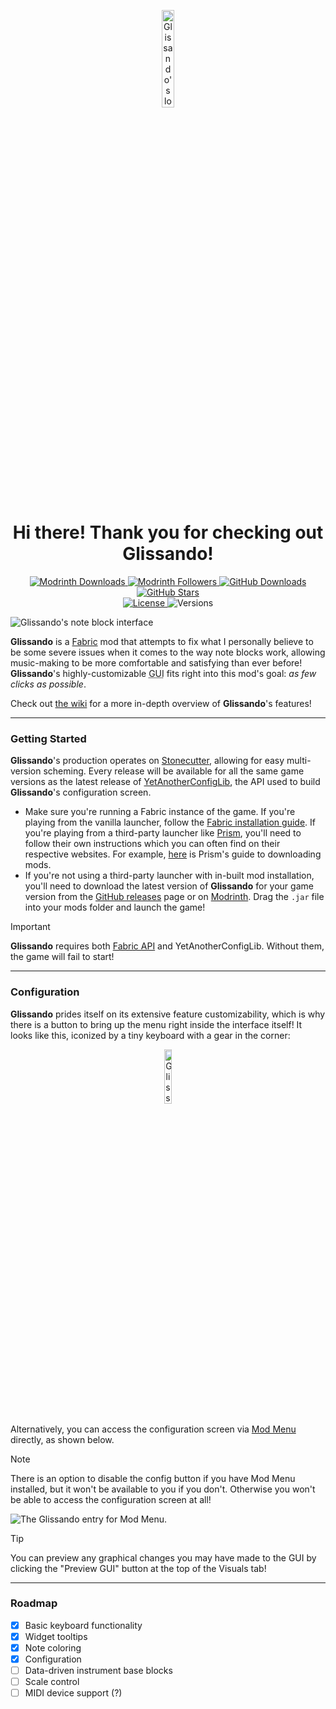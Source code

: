 <p align="center">
  <img width="20%" src="https://github.com/user-attachments/assets/df1c2749-0b7b-44a0-b70c-6ea936628c33" alt="Glissando's logo">
  <br>
<h1 align="center">Hi there! Thank you for checking out Glissando!</h1>

<p align="center">
  <!-- MODRINTH DOWNLOADS --->
  <a href="https://modrinth.com/mod/glissando/versions">
    <img src="https://img.shields.io/modrinth/dt/glissando?label=Modrinth Downloads&logo=modrinth&style=flat-square"
       alt="Modrinth Downloads">
  </a>
  <!-- MODRINTH FOLLOWERS --->
  <a href="https://modrinth.com/mod/glissando">
    <img src="https://img.shields.io/modrinth/followers/glissando?label=Modrinth Followers&logo=modrinth&style=flat-square"
       alt="Modrinth Followers">
  </a>
  <!-- GITHUB DOWNLOADS --->
  <a href="https://github.com/axialeaa/Glissando/releases">
    <img src="https://img.shields.io/github/downloads/axialeaa/Glissando/total?label=GitHub Downloads&logo=github&style=flat-square"
      alt="GitHub Downloads">
  </a>
  <!-- GITHUB STARS --->
  <a href="https://github.com/axialeaa/Glissando">
    <img src="https://img.shields.io/github/stars/axialeaa/Glissando?label=GitHub Stars&logo=github&style=flat-square"
      alt="GitHub Stars">
  </a>
  <br>
  <!-- LICENSE --->
  <a href="https://github.com/axialeaa/Glissando/blob/master/LICENSE">
    <img src="https://img.shields.io/github/license/axialeaa/Glissando?label=License&style=flat-square"
      alt="License">
  </a>
  <!-- VERSIONS --->
  <img src="https://img.shields.io/modrinth/game-versions/glissando?label=Versions&style=flat-square"
    alt="Versions">
</p>

![**Glissando**'s note block interface](https://github.com/user-attachments/assets/ecb58a73-0c7f-405f-b9d6-74beedb59b27)

**Glissando** is a [Fabric][fabric] mod that attempts to fix what I personally believe to be some severe issues when it comes to the way note blocks work, allowing music-making to be more comfortable and satisfying than ever before! **Glissando**'s highly-customizable <abbr title="Graphical User Interface">GUI</abbr> fits right into this mod's goal: *as few clicks as possible*.

Check out [the wiki][wiki] for a more in-depth overview of **Glissando**'s features!
***

### Getting Started
**Glissando**'s production operates on [Stonecutter][stonecutter], allowing for easy multi-version scheming. Every release will be available for all the same game versions as the latest release of [YetAnotherConfigLib][yacl], the API used to build **Glissando**'s configuration screen.

- Make sure you're running a Fabric instance of the game. If you're playing from the vanilla launcher, follow the [Fabric installation guide][fabric-guide]. If you're playing from a third-party launcher like [Prism][prism], you'll need to follow their own instructions which you can often find on their respective websites. For example, [here][prism-guide] is Prism's guide to downloading mods.
- If you're not using a third-party launcher with in-built mod installation, you'll need to download the latest version of **Glissando** for your game version from the [GitHub releases][github-releases] page or on [Modrinth][modrinth-versions]. Drag the `.jar` file into your mods folder and launch the game!

> [!IMPORTANT]
> **Glissando** requires both [Fabric API][fabric-api] and YetAnotherConfigLib. Without them, the game will fail to start!
***

### Configuration
**Glissando** prides itself on its extensive feature customizability, which is why there is a button to bring up the menu right inside the interface itself! It looks like this, iconized by a tiny keyboard with a gear in the corner:

<p align="center">
  <img width="15%" src="https://github.com/user-attachments/assets/e773a81c-3fda-4c35-b440-8b8216c3ff54" alt="Glissando's config button">
</p>

Alternatively, you can access the configuration screen via [Mod Menu][modmenu] directly, as shown below.

> [!NOTE]
> There is an option to disable the config button if you have Mod Menu installed, but it won't be available to you if you don't. Otherwise you won't be able to access the configuration screen at all!

![The Glissando entry for Mod Menu.](https://github.com/user-attachments/assets/a1254dfe-cdd6-4798-bfdd-c5e631f17588)

> [!TIP]
> You can preview any graphical changes you may have made to the GUI by clicking the "Preview GUI" button at the top of the Visuals tab!
***

### Roadmap
- [x] Basic keyboard functionality
- [x] Widget tooltips
- [x] Note coloring 
- [x] Configuration
- [ ] Data-driven instrument base blocks
- [ ] Scale control
- [ ] MIDI device support (?)

[wiki]: https://github.com/axialeaa/Glissando/wiki/Features
[fabric]: https://fabricmc.net
[fabric-installer]: https://fabricmc.net/use/installer
[fabric-guide]: https://docs.fabricmc.net/players/installing-fabric
[fabric-api]: https://modrinth.com/mod/fabric-api
[yacl]: https://modrinth.com/mod/yacl
[prism]: https://prismlauncher.org
[prism-guide]: https://prismlauncher.org/wiki/getting-started/download-mods
[modrinth-versions]: https://modrinth.com/mod/glissando/versions
[github-releases]: https://github.com/axialeaa/Glissando/releases
[stonecutter]: https://github.com/kikugie/stonecutter-kt
[modmenu]: https://modrinth.com/mod/modmenu
